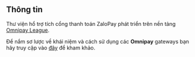 ## Thông tin

Thư viện hổ trợ tích cổng thanh toán ZaloPay phát triển trên nền tảng [Omnipay League](https://github.com/thephpleague/omnipay).

Để nắm sơ lược về khái niệm và cách sử dụng các **Omnipay** gateways bạn hãy truy cập vào [đây](https://omnipay.thephpleague.com/) 
để kham khảo.
